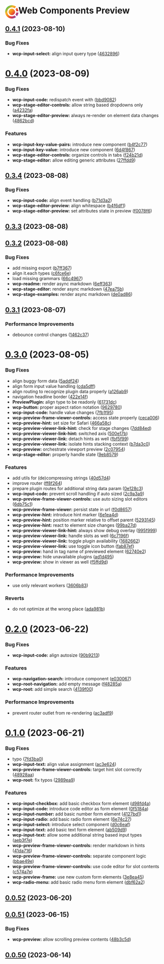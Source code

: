 # <img align="left" src="https://github.com/webcomponents-preview/client/raw/main/src/assets/icons/logo.svg" alt="WCP Logo" height="43px"> Web Components Preview

## [0.4.1](https://github.com/webcomponents-preview/client/compare/0.4.0...0.4.1) (2023-08-10)


### Bug Fixes

* **wcp-input-select:** align input query type ([4632896](https://github.com/webcomponents-preview/client/commit/463289617e08e83364c709587a2d40121f12a382))

# [0.4.0](https://github.com/webcomponents-preview/client/compare/0.3.4...0.4.0) (2023-08-09)


### Bug Fixes

* **wcp-input-code:** redispatch event with ([bbd9082](https://github.com/webcomponents-preview/client/commit/bbd9082948d8874726ad8ed9e0c71380a2b05992))
* **wcp-stage-editor-controls:** allow string based dropdowns only ([a4232fa](https://github.com/webcomponents-preview/client/commit/a4232fa2aa5ebc2a9f3a3862e4f898e47fde3aea))
* **wcp-stage-editor-preview:** always re-render on element data changes ([4862bcd](https://github.com/webcomponents-preview/client/commit/4862bcdeae080e66fc572a51879a03ec10ef657c))


### Features

* **wcp-input-key-value-pairs:** introduce new component ([b4f2c77](https://github.com/webcomponents-preview/client/commit/b4f2c772396d355cb1235b83ff24ab53f2ab6d36))
* **wcp-input-key-value:** introduce new component ([6d4f867](https://github.com/webcomponents-preview/client/commit/6d4f867b56a05cc8bce760edf5924d871a11e464))
* **wcp-stage-editor-controls:** organize controls in tabs ([f24b21d](https://github.com/webcomponents-preview/client/commit/f24b21ddc62491fc45d449b1486188c17c84e834))
* **wcp-stage-editor:** allow editing generic attributes ([27ffdd9](https://github.com/webcomponents-preview/client/commit/27ffdd94180d13fe1b8b4bb26d076a2dfc0909d8))

## [0.3.4](https://github.com/webcomponents-preview/client/compare/0.3.3...0.3.4) (2023-08-08)


### Bug Fixes

* **wcp-input-code:** align event handling ([b71d3a2](https://github.com/webcomponents-preview/client/commit/b71d3a24c2ca8c92cba2a9de4a70c5f4748204e8))
* **wcp-stage-editor-preview:** align whitespace ([b4f6df1](https://github.com/webcomponents-preview/client/commit/b4f6df1ba7b89261de2223c42f6f736a3e52f4d5))
* **wcp-stage-editor-preview:** set attributes state in preview ([f0078f6](https://github.com/webcomponents-preview/client/commit/f0078f6e8d86b481db3debf47e0a207e8a0afbcd))

## [0.3.3](https://github.com/webcomponents-preview/client/compare/0.3.2...0.3.3) (2023-08-08)

## [0.3.2](https://github.com/webcomponents-preview/client/compare/0.3.1...0.3.2) (2023-08-08)


### Bug Fixes

* add missing export ([b7ff367](https://github.com/webcomponents-preview/client/commit/b7ff367cb4dfa185d92b843873352cbba4e799ee))
* align it.each types ([c6fce6e](https://github.com/webcomponents-preview/client/commit/c6fce6e3f2e1ebb3a45a636606f203b83ec33b7c))
* load missing grammars ([66c4967](https://github.com/webcomponents-preview/client/commit/66c496798fd47c4d71e75228254e3ac9dee3881e))
* **wcp-readme:** render async markdown ([6eff363](https://github.com/webcomponents-preview/client/commit/6eff363f1f4e9389e95d3ee4a465faca0138bd1e))
* **wcp-stage-editor:** render async markdown ([47ea75b](https://github.com/webcomponents-preview/client/commit/47ea75b7241fed3dd4a9bc522dae095d13ac91da))
* **wcp-stage-examples:** render async markdown ([de0ad86](https://github.com/webcomponents-preview/client/commit/de0ad86f20a3c13e4963b2233d73526bb4a544f5))

## [0.3.1](https://github.com/webcomponents-preview/client/compare/0.3.0...0.3.1) (2023-08-07)


### Performance Improvements

* debounce control changes ([1462c37](https://github.com/webcomponents-preview/client/commit/1462c37887f67b84a8d817792e95ba905b5b7ade))

# [0.3.0](https://github.com/webcomponents-preview/client/compare/0.2.0...0.3.0) (2023-08-05)


### Bug Fixes

* align buggy form data ([5addf24](https://github.com/webcomponents-preview/client/commit/5addf24984ff8e4157c0bc0accb6c83334e14763))
* align form input value handling ([cda5dff](https://github.com/webcomponents-preview/client/commit/cda5dffd01faafe4ad544437493baccd1063b673))
* align routing to recognize plugin data properly ([a126ab9](https://github.com/webcomponents-preview/client/commit/a126ab9c980288b103223c181daf519573f8fec1))
* navigation headline border ([422e14f](https://github.com/webcomponents-preview/client/commit/422e14f612a3b40863c967b01790390615eeaffd))
* **PreviewPlugin:** align type to be readonly ([61731dc](https://github.com/webcomponents-preview/client/commit/61731dc50a4bfbb8ec1810f328189913ef4eeee9))
* **wcp-button:** proper aspect ration notation ([9629780](https://github.com/webcomponents-preview/client/commit/962978028a1dcfee18852d61e0e10e155d265336))
* **wcp-input-code:** handle value changes ([7fb1f95](https://github.com/webcomponents-preview/client/commit/7fb1f955c66e98ad66569508a773145747e2798b))
* **wcp-preview-frame-viewer-controls:** access state properly ([ceca006](https://github.com/webcomponents-preview/client/commit/ceca006379ff02d148dd97b3ffcdedb88009a5e1))
* **wcp-preview-hint:** set size for Safari ([466a58c](https://github.com/webcomponents-preview/client/commit/466a58cb17407baa0a53f49dac0c1cffb3217c76))
* **wcp-preview-viewer-link-hint:** check for stage changes ([7dd84ed](https://github.com/webcomponents-preview/client/commit/7dd84ed077e00ea476606ab2310d11844561cb90))
* **wcp-preview-viewer-link-hint:** switched axis ([500e17b](https://github.com/webcomponents-preview/client/commit/500e17b0adcd4980e56f9a22df082e3363c486a7))
* **wcp-preview-viewer-link:** detach hints as well ([fbf5f99](https://github.com/webcomponents-preview/client/commit/fbf5f99d3ab44961a8aac1cb42e73749ceaaae04))
* **wcp-preview-viewer-link:** isolate hints stacking context ([b7da3c0](https://github.com/webcomponents-preview/client/commit/b7da3c0b55f7d927ac3f187ed54ed6dc35df3efa))
* **wcp-preview:** orchestrate viewport preview ([2c07954](https://github.com/webcomponents-preview/client/commit/2c079541c24a2d2de5bd9e144feee580544016c3))
* **wcp-stage-editor:** properly handle state ([9eb8579](https://github.com/webcomponents-preview/client/commit/9eb85798b96a827368a017d14dd96055009168d6))


### Features

* add utils for (de)compressing strings ([40d57d4](https://github.com/webcomponents-preview/client/commit/40d57d4a4440b2dd96925dd0b56869137c32004b))
* improve router ([ff8f264](https://github.com/webcomponents-preview/client/commit/ff8f26459d1a6f0217e4f7bac97cd5b7716f91da))
* prepare plugin routes for additional string data param ([0e128c3](https://github.com/webcomponents-preview/client/commit/0e128c3bb498d20fbd9240327e3a8698ab915ca5))
* **wcp-input-code:** prevent scroll handling if auto sized ([2c9a3a9](https://github.com/webcomponents-preview/client/commit/2c9a3a94f3bc8e443e7c350f7bbbaebaebf47912))
* **wcp-preview-frame-viewer-controls:** use auto sizing slot editors ([6db75c1](https://github.com/webcomponents-preview/client/commit/6db75c1c1e69e7353df90e165dd78fdba224c37d))
* **wcp-preview-frame-viewer:** persist state in url ([f0d8657](https://github.com/webcomponents-preview/client/commit/f0d8657d1a61c1fd1e781ef489a7fe49260ed940))
* **wcp-preview-hint:** introduce hint marker ([6e1ea4d](https://github.com/webcomponents-preview/client/commit/6e1ea4de0913063235a52c124c46d9e6d7251cc1))
* **wcp-preview-hint:** position marker relative to offset parent ([5293145](https://github.com/webcomponents-preview/client/commit/52931459871189c6d1ba3fc513ae69c6dd1962f2))
* **wcp-preview-hint:** react to element size changes ([99ba27d](https://github.com/webcomponents-preview/client/commit/99ba27d742ee6f9d96e89fe37220d17fd27723d7))
* **wcp-preview-viewer-link-hint:** always show debug overlay ([995f999](https://github.com/webcomponents-preview/client/commit/995f999b2d230ae760152c53534757b24caffafa))
* **wcp-preview-viewer-link:** handle slots as well ([6c7196f](https://github.com/webcomponents-preview/client/commit/6c7196fcee58145a3c7ca4ed3a4ea382d69bc331))
* **wcp-preview-viewer-link:** toggle plugin availability ([1682662](https://github.com/webcomponents-preview/client/commit/16826620047ecae44d3b249910ff374ec1fe54c7))
* **wcp-preview-viewer-link:** use toggle icon button ([fab87ef](https://github.com/webcomponents-preview/client/commit/fab87ef8454ffbf6840a021264292cccc6e25ea1))
* **wcp-preview:** hand in tag name of previewed element ([62740e2](https://github.com/webcomponents-preview/client/commit/62740e239ae243a46a73f3ab8c01a5bdddf9bb02))
* **wcp-preview:** hide unavailable plugins ([ad1d495](https://github.com/webcomponents-preview/client/commit/ad1d49580bbb709828715e1b50856e49ff0738df))
* **wcp-preview:** show in viewer as well ([f5ffd9d](https://github.com/webcomponents-preview/client/commit/f5ffd9d4772fd66e0cfb6c82e0735123b076ac4c))


### Performance Improvements

* use only relevant workers ([3606b83](https://github.com/webcomponents-preview/client/commit/3606b837a56a4ba3bd0fc4aa68a72ca50a5c8a08))


### Reverts

* do not optimize at the wrong place ([ada981b](https://github.com/webcomponents-preview/client/commit/ada981b3d8b9be2e737a868c68a7838fa56214ab))

# [0.2.0](https://github.com/webcomponents-preview/client/compare/0.1.0...0.2.0) (2023-06-22)


### Bug Fixes

* **wcp-input-code:** align autosize ([90b9213](https://github.com/webcomponents-preview/client/commit/90b92131d8acb8f26233483772655efc28c09c93))


### Features

* **wcp-navigation-search:** introduce component ([e030067](https://github.com/webcomponents-preview/client/commit/e03006724122d7f390e5056f8d6c01f74f9404b3))
* **wcp-root-navigation:** add empty message ([f48285a](https://github.com/webcomponents-preview/client/commit/f48285a06203a767af46625706034571d45281f1))
* **wcp-root:** add simple search ([4139f00](https://github.com/webcomponents-preview/client/commit/4139f0055e7f3bd6d7e773941e279a760ec8f183))


### Performance Improvements

* prevent router outlet from re-rendering ([ac3adf9](https://github.com/webcomponents-preview/client/commit/ac3adf953aac5a35527f3e8da153bf3cb90dd243))

# [0.1.0](https://github.com/webcomponents-preview/client/compare/0.0.52...0.1.0) (2023-06-21)


### Bug Fixes

* typo ([7fd3ba0](https://github.com/webcomponents-preview/client/commit/7fd3ba015c6796664b406d7cbccd1f6cfa236b33))
* **wcp-input-text:** align value assignment ([ac3e624](https://github.com/webcomponents-preview/client/commit/ac3e624b116a61063e80b36e3341661c978bf76e))
* **wcp-preview-frame-viewer-controls:** target hint slot correctly ([48928aa](https://github.com/webcomponents-preview/client/commit/48928aaa28e1afd7476b5ba6859ec69d83271fdd))
* **wcp-root:** fix typos ([2989ea9](https://github.com/webcomponents-preview/client/commit/2989ea97dab9bdf972894a16f635f7e46d1b3793))


### Features

* **wcp-input-checkbox:** add basic checkbox form element ([d98fd4a](https://github.com/webcomponents-preview/client/commit/d98fd4abb4e4b6bf65457ad9453e7fa8f50546b1))
* **wcp-input-code:** introduce code editor as form element ([0f5184a](https://github.com/webcomponents-preview/client/commit/0f5184a10394e0f3e81055d6ff8b06866ffdb541))
* **wcp-input-number:** add basic number form element ([4127bd1](https://github.com/webcomponents-preview/client/commit/4127bd1a6aa8bf41d5208572d35c4da0632e07b1))
* **wcp-input-radio:** add basic radio form element ([6e74c27](https://github.com/webcomponents-preview/client/commit/6e74c27745f7e211b37cdf0f5d69649e31384ebf))
* **wcp-input-select:** introduce select component ([d0c6eaf](https://github.com/webcomponents-preview/client/commit/d0c6eafcc241f1ed21e44c47d3533197690dd586))
* **wcp-input-text:** add basic text form element ([ab509d9](https://github.com/webcomponents-preview/client/commit/ab509d91fbfff0f1ee72b569636c45d83d68e969))
* **wcp-input-text:** allow some additional string based input types ([aeb3f7e](https://github.com/webcomponents-preview/client/commit/aeb3f7e9f9062b4c11e4f0eae052737b6c256c55))
* **wcp-preview-frame-viewer-controls:** render markdown in hints ([41da716](https://github.com/webcomponents-preview/client/commit/41da71602561d970e4362569f410ea975cc1abc7))
* **wcp-preview-frame-viewer-controls:** separate component logic ([bbae49e](https://github.com/webcomponents-preview/client/commit/bbae49e331a92fb7d16a83fc13535f34c7e74115))
* **wcp-preview-frame-viewer-controls:** use code editor for slot contents ([c574a7e](https://github.com/webcomponents-preview/client/commit/c574a7eb426af9dbb6eef97f378432b1fb789c22))
* **wcp-preview-frame:** use new custom form elements ([3e8ea45](https://github.com/webcomponents-preview/client/commit/3e8ea45266a2aaad9cbb1d22188eb4e158b32d68))
* **wcp-radio-menu:** add basic radio menu form element ([dbf62a2](https://github.com/webcomponents-preview/client/commit/dbf62a241e4327aa13cd655dc25b7485c22b7c23))

## [0.0.52](https://github.com/webcomponents-preview/client/compare/0.0.51...0.0.52) (2023-06-20)

## [0.0.51](https://github.com/webcomponents-preview/client/compare/0.0.50...0.0.51) (2023-06-15)


### Bug Fixes

* **wcp-preview:** allow scrolling preview contents ([48b3c5d](https://github.com/webcomponents-preview/client/commit/48b3c5d6124233862b44f26e75d3452a65b65a0e))

## [0.0.50](https://github.com/webcomponents-preview/client/compare/0.0.49...0.0.50) (2023-06-14)